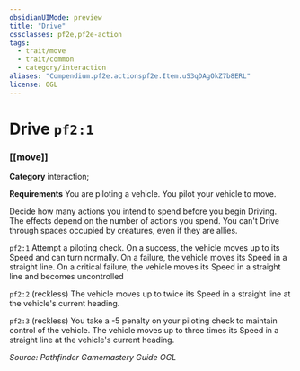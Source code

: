 ```yaml
---
obsidianUIMode: preview
title: "Drive"
cssclasses: pf2e,pf2e-action
tags:
  - trait/move
  - trait/common
  - category/interaction
aliases: "Compendium.pf2e.actionspf2e.Item.uS3qDAgOkZ7b8ERL"
license: OGL
---
```

# Drive `pf2:1`

### [[move]]

**Category** interaction; 




**Requirements** You are piloting a vehicle. You pilot your vehicle to move.

Decide how many actions you intend to spend before you begin Driving. The effects depend on the number of actions you spend. You can't Drive through spaces occupied by creatures, even if they are allies.

`pf2:1` Attempt a piloting check. On a success, the vehicle moves up to its Speed and can turn normally. On a failure, the vehicle moves its Speed in a straight line. On a critical failure, the vehicle moves its Speed in a straight line and becomes uncontrolled

`pf2:2` (reckless) The vehicle moves up to twice its Speed in a straight line at the vehicle's current heading.

`pf2:3` (reckless) You take a -5 penalty on your piloting check to maintain control of the vehicle. The vehicle moves up to three times its Speed in a straight line at the vehicle's current heading.

*Source: Pathfinder Gamemastery Guide*
*OGL*
